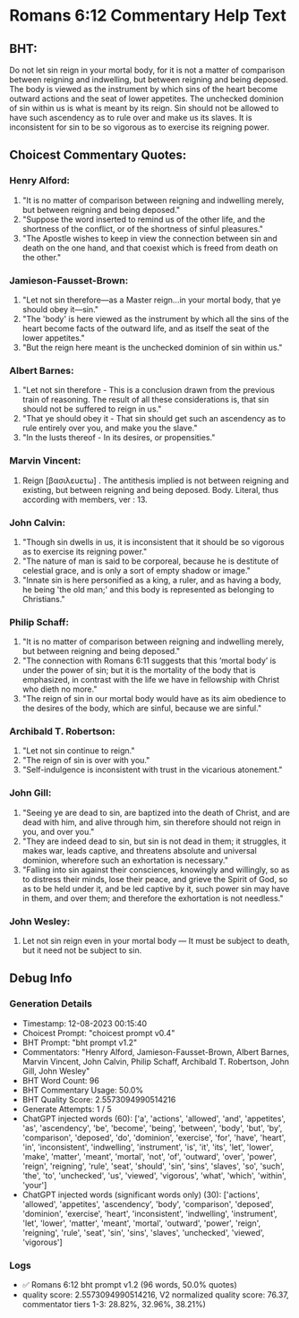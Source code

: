 # Romans 6:12 Commentary Help Text

## BHT:
Do not let sin reign in your mortal body, for it is not a matter of comparison between reigning and indwelling, but between reigning and being deposed. The body is viewed as the instrument by which sins of the heart become outward actions and the seat of lower appetites. The unchecked dominion of sin within us is what is meant by its reign. Sin should not be allowed to have such ascendency as to rule over and make us its slaves. It is inconsistent for sin to be so vigorous as to exercise its reigning power.

## Choicest Commentary Quotes:
### Henry Alford:
1. "It is no matter of comparison between reigning and indwelling merely, but between reigning and being deposed."
2. "Suppose the word inserted to remind us of the other life, and the shortness of the conflict, or of the shortness of sinful pleasures."
3. "The Apostle wishes to keep in view the connection between sin and death on the one hand, and that coexist which is freed from death on the other."

### Jamieson-Fausset-Brown:
1. "Let not sin therefore—as a Master reign...in your mortal body, that ye should obey it—sin." 
2. "The 'body' is here viewed as the instrument by which all the sins of the heart become facts of the outward life, and as itself the seat of the lower appetites." 
3. "But the reign here meant is the unchecked dominion of sin within us."

### Albert Barnes:
1. "Let not sin therefore - This is a conclusion drawn from the previous train of reasoning. The result of all these considerations is, that sin should not be suffered to reign in us."
2. "That ye should obey it - That sin should get such an ascendency as to rule entirely over you, and make you the slave."
3. "In the lusts thereof - In its desires, or propensities."

### Marvin Vincent:
1. Reign [βασιλευετω] . The antithesis implied is not between reigning and existing, but between reigning and being deposed. 
Body. Literal, thus according with members, ver : 13.


### John Calvin:
1. "Though sin dwells in us, it is inconsistent that it should be so vigorous as to exercise its reigning power."
2. "The nature of man is said to be corporeal, because he is destitute of celestial grace, and is only a sort of empty shadow or image."
3. "Innate sin is here personified as a king, a ruler, and as having a body, he being 'the old man;' and this body is represented as belonging to Christians."

### Philip Schaff:
1. "It is no matter of comparison between reigning and indwelling merely, but between reigning and being deposed."
2. "The connection with Romans 6:11 suggests that this ‘mortal body’ is under the power of sin; but it is the mortality of the body that is emphasized, in contrast with the life we have in fellowship with Christ who dieth no more."
3. "The reign of sin in our mortal body would have as its aim obedience to the desires of the body, which are sinful, because we are sinful."

### Archibald T. Robertson:
1. "Let not sin continue to reign." 
2. "The reign of sin is over with you."
3. "Self-indulgence is inconsistent with trust in the vicarious atonement."

### John Gill:
1. "Seeing ye are dead to sin, are baptized into the death of Christ, and are dead with him, and alive through him, sin therefore should not reign in you, and over you."
2. "They are indeed dead to sin, but sin is not dead in them; it struggles, it makes war, leads captive, and threatens absolute and universal dominion, wherefore such an exhortation is necessary."
3. "Falling into sin against their consciences, knowingly and willingly, so as to distress their minds, lose their peace, and grieve the Spirit of God, so as to be held under it, and be led captive by it, such power sin may have in them, and over them; and therefore the exhortation is not needless."

### John Wesley:
1. Let not sin reign even in your mortal body — It must be subject to death, but it need not be subject to sin.



## Debug Info
### Generation Details
- Timestamp: 12-08-2023 00:15:40
- Choicest Prompt: "choicest prompt v0.4"
- BHT Prompt: "bht prompt v1.2"
- Commentators: "Henry Alford, Jamieson-Fausset-Brown, Albert Barnes, Marvin Vincent, John Calvin, Philip Schaff, Archibald T. Robertson, John Gill, John Wesley"
- BHT Word Count: 96
- BHT Commentary Usage: 50.0%
- BHT Quality Score: 2.5573094990514216
- Generate Attempts: 1 / 5
- ChatGPT injected words (60):
	['a', 'actions', 'allowed', 'and', 'appetites', 'as', 'ascendency', 'be', 'become', 'being', 'between', 'body', 'but', 'by', 'comparison', 'deposed', 'do', 'dominion', 'exercise', 'for', 'have', 'heart', 'in', 'inconsistent', 'indwelling', 'instrument', 'is', 'it', 'its', 'let', 'lower', 'make', 'matter', 'meant', 'mortal', 'not', 'of', 'outward', 'over', 'power', 'reign', 'reigning', 'rule', 'seat', 'should', 'sin', 'sins', 'slaves', 'so', 'such', 'the', 'to', 'unchecked', 'us', 'viewed', 'vigorous', 'what', 'which', 'within', 'your']
- ChatGPT injected words (significant words only) (30):
	['actions', 'allowed', 'appetites', 'ascendency', 'body', 'comparison', 'deposed', 'dominion', 'exercise', 'heart', 'inconsistent', 'indwelling', 'instrument', 'let', 'lower', 'matter', 'meant', 'mortal', 'outward', 'power', 'reign', 'reigning', 'rule', 'seat', 'sin', 'sins', 'slaves', 'unchecked', 'viewed', 'vigorous']

### Logs
- ✅ Romans 6:12 bht prompt v1.2 (96 words, 50.0% quotes)
- quality score: 2.5573094990514216, V2 normalized quality score: 76.37, commentator tiers 1-3: 28.82%, 32.96%, 38.21%)